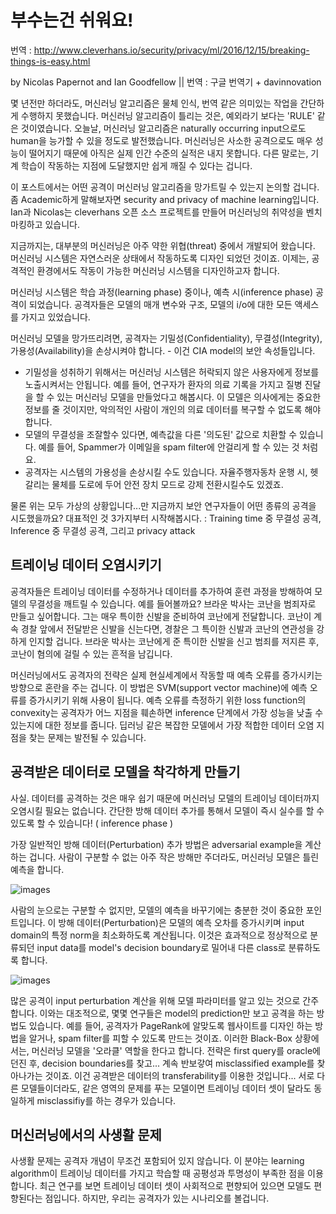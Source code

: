 # 부수는건 쉬워요!

번역 : http://www.cleverhans.io/security/privacy/ml/2016/12/15/breaking-things-is-easy.html

by Nicolas Papernot and Ian Goodfellow || 번역 : 구글 번역기 + davinnovation

몇 년전만 하더라도, 머신러닝 알고리즘은 물체 인식, 번역 같은 의미있는 작업을 간단하게 수행하지 못했습니다. 머신러닝 알고리즘이 틀리는 것은, 예외라기 보다는 'RULE' 같은 것이였습니다. 오늘날, 머신러닝 알고리즘은 naturally occurring input으로도 human을 능가할 수 있을 정도로 발전했습니다. 머신러닝은 사소한 공격으로도 매우 성능이 떨어지기 때문에 아직은 실제 인간 수준의 실적은 내지 못합니다. 다른 말로는, 기계 학습이 작동하는 지점에 도달했지만 쉽게 깨질 수 있다는 겁니다.

이 포스트에서는 어떤 공격이 머신러닝 알고리즘을 망가트릴 수 있는지 논의할 겁니다. 좀 Academic하게 말해보자면 security and privacy of machine learning입니다. Ian과 Nicolas는 cleverhans 오픈 소스 프로젝트를 만들어 머신러닝의 취약성을 벤치마킹하고 있습니다. 

지금까지는, 대부분의 머신러닝은 아주 약한 위협(threat) 중에서 개발되어 왔습니다. 머신러닝 시스템은 자연스러운 상태에서 작동하도록 디자인 되었던 것이죠. 이제는, 공격적인 환경에서도 작동이 가능한 머신러닝 시스템을 디자인하고자 합니다.

머신러닝 시스템은 학습 과정(learning phase) 중이나, 예측 시(inference phase) 공격이 되었습니다. 공격자들은 모델의 매개 변수와 구조, 모델의 i/o에 대한 모든 액세스를 가지고 있었습니다.

머신러닝 모델을 망가뜨리려면, 공격자는 기밀성(Confidentiality), 무결성(Integrity), 가용성(Availability)을 손상시켜야 합니다. - 이건 CIA model의 보안 속성들입니다.

- 기밀성을 성취하기 위해서는 머신러닝 시스템은 허락되지 않은 사용자에게 정보를 노출시켜서는 안됩니다. 예를 들어, 연구자가 환자의 의료 기록을 가지고 질병 진달을 할 수 있는 머신러닝 모델을 만들었다고 해봅시다. 이 모델은 의사에게는 중요한 정보를 줄 것이지만, 악의적인 사람이 개인의 의료 데이터를 복구할 수 없도록 해야합니다.
- 모델의 무결성을 조잘할수 있다면, 예측값을 다른 '의도된' 값으로 치환할 수 있습니다. 예를 들어, Spammer가 이메일을 spam filter에 안걸리게 할 수 있는 것 처럼요.
- 공격자는 시스템의 가용성을 손상시킬 수도 있습니다. 자율주행자동차 운행 시, 헷갈리는 물체를 도로에 두어 안전 장치 모드로 강제 전환시킬수도 있겠죠.

물론 위는 모두 가상의 상황입니다...만 지금까지 보안 연구자들이 어떤 종류의 공격을 시도했을까요? 대표적인 것 3가지부터 시작해봅시다. 
: Training time 중 무결성 공격, Inference 중 무결성 공격, 그리고 privacy attack

## 트레이닝 데이터 오염시키기

공격자들은 트레이닝 데이터를 수정하거나 데이터를 추가하여 훈련 과정을 방해하여 모델의 무결성을 깨트릴 수 있습니다. 예를 들어볼까요? 브라운 박사는 코난을 범죄자로 만들고 싶어합니다. 그는 매우 특이한 신발을 준비하여 코난에게 전달합니다. 코난이 계속 경찰 앞에서 전달받은 신발을 신는다면, 경찰은 그 특이한 신발과 코난의 연관성을 강하게 인지할 겁니다. 브라운 박사는 코난에게 준 특이한 신발을 신고 범죄를 저지른 후, 코난이 혐의에 걸릴 수 있는 흔적을 남깁니다.

머신러닝에서도 공격자의 전략은 실제 현실세계에서 작동할 때 예측 오류를 증가시키는 방향으로 혼란을 주는 겁니다. 이 방법은 SVM(support vector machine)에 예측 오류를 증가시키기 위해 사용이 됩니다. 예측 오류를 측정하기 위한 loss function의 convexity는 공격자가 어느 지점을 훼손하면 inference 단계에서 가장 성능을 낮출 수 있는지에 대한 정보를 줍니다. 딥러닝 같은 복잡한 모델에서 가장 적합한 데이터 오염 지점을 찾는 문제는 발전될 수 있습니다.

## 공격받은 데이터로 모델을 착각하게 만들기

사실. 데이터를 공격하는 것은 매우 쉽기 때문에 머신러닝 모델의 트레이닝 데이터까지 오염시킬 필요는 없습니다. 간단한 방해 데이터 추가를 통해서 모델이 즉시 실수를 할 수 있도록 할 수 있습니다! ( inference phase )

가장 일반적인 방해 데이터(Perturbation) 추가 방법은 adversarial example을 계산하는 겁니다. 사람이 구분할 수 없는 아주 작은 방해만 주더라도, 머신러닝 모델은 틀린 예측을 합니다. 

![images](http://cleverhans.io/assets/adversarial-example.png)

사람의 눈으로는 구분할 수 없지만, 모델의 예측을 바꾸기에는 충분한 것이 중요한 포인트입니다. 이 방해 데이터(Perturbation)은 모델의 예측 오차를 증가시키며 input domain의 특정 norm을 최소화하도록 계산됩니다. 이것은 효과적으로 정상적으로 분류되던 input data를 model's decision boundary로 밀어내 다른 class로 분류하도록 합니다. 

![images](http://cleverhans.io/assets/adversarial-example-crossing-decision-boundary.png)

많은 공격이 input perturbation 계산을 위해 모델 파라미터를 알고 있는 것으로 간주합니다. 이와는 대조적으로, 몇몇 연구들은 model의 prediction만 보고 공격을 하는 방법도 있습니다. 예를 들어, 공격자가 PageRank에 알맞도록 웹사이트를 디자인 하는 방법을 알거나, spam filter를 피할 수 있도록 만드는 것이죠. 이러한 Black-Box 상황에서는, 머신러닝 모델을 '오라클' 역할을 한다고 합니다. 전략은 first query를 oracle에 던진 후, decision boundaries를 찾고... 계속 반보갛여 misclassified example를 찾아나가는 것이죠. 이건 공격받은 데이터의 transferability를 이용한 것입니다... 서로 다른 모델들이더라도, 같은 영역의 문제를 푸는 모델이면 트레이닝 데이터 셋이 달라도 동일하게 misclassifiy를 하는 경우가 있습니다. 

## 머신러닝에서의 사생활 문제

사생활 문제는 공격자 개념이 무조건 포함되어 있지 않습니다. 이 분야는 learning algorithm이 트레이닝 데이터를 가지고 학습할 때 공평성과 투명성이 부족한 점을 이용합니다. 최근 연구를 보면 트레이닝 데이터 셋이 사회적으로 편향되어 있으면 모델도 편향된다는 점입니다. 하지만, 우리는 공격자가 있는 시나리오를 볼겁니다.

